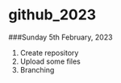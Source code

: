# github_2023

###Sunday 5th February, 2023

1. Create repository
2. Upload some files
3. Branching 
